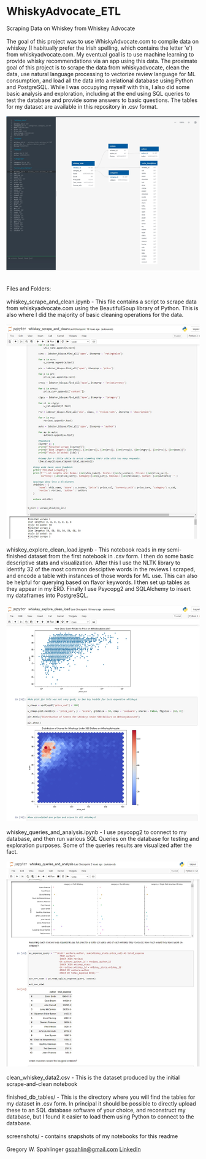 # WhiskyAdvocate_ETL
Scraping Data on Whiskey from Whiskey Advocate 
<br><br>
The goal of this project was to use WhiskyAdvocate.com to compile data on whiskey (I habitually prefer the Irish spelling, which contains the letter 'e') from 
whiskyadvocate.com. My eventual goal is to use machine learning to provide whisky recommendations via an app using this data. The proximate goal of this project is 
to scrape the data from whiskyadvocate, clean the data, use natural language processing to vectorize review language for ML consumption, and load all the data into a 
relational database using Python and PostgreSQL. While I was occupying myself with this, I also did some basic analysis and exploration, including at the end using SQL
queries to test the database and provide some answers to basic questions. The tables for my dataset are available in this repository in .csv format. 
<br><br>
<img src= 'https://github.com/gspahlin/WhiskyAdvocate_ETL/blob/master/ERD_and_SQL/Whiskey_ERD.jpg'>
 <br><br>    
 Files and Folders:
 <br><br>
 whiskey_scrape_and_clean.ipynb - This file contains a script to scrape data from whiskyadvocate.com using the BeautifulSoup library of Python. This is also where I 
 did the majority of basic cleaning operations for the data. 
 <br><br>
 <img src= 'https://github.com/gspahlin/WhiskyAdvocate_ETL/blob/master/screenshots/scraping_function.jpg'>
 <br><br>
 whiskey_explore_clean_load.ipynb - This notebook reads in my semi-finished dataset from the first notebook in .csv form. I then do some basic descriptive stats and 
 visualization. After this I use the NLTK library to identify 32 of the most common desciptive words in the reviews I scraped, and encode a table with instances of those
 words for ML use. This can also be helpful for querying based on flavor keywords. I then set up tables as they appear in my ERD. Finally I use Psycopg2 and SQLAlchemy 
 to insert my dataframes into PostgreSQL.
 <br><br>
 <img src= 'https://github.com/gspahlin/WhiskyAdvocate_ETL/blob/master/screenshots/whiskey_hexbin.jpg'>
 <br><br>
 whiskey_queries_and_analysis.ipynb - I use psycopg2 to connect to my database, and then run various SQL Queries on the database for testing and exploration purposes.
 Some of the queries results are visualized after the fact. 
 <br><br>
 <img src= 'https://github.com/gspahlin/WhiskyAdvocate_ETL/blob/master/screenshots/SQL_example.jpg'>
 <br><br>
 clean_whiskey_data2.csv - This is the dataset produced by the initial scrape-and-clean notebook
 <br><br>
 finished_db_tables/  - This is the directory where you will find the tables for my dataset in .csv form. In principal it should be possible to directly upload these
 to an SQL database software of your choice, and reconstruct my database, but I found it easier to load them using Python to connect to the database. 
 <br><br>
 screenshots/ - contains snapshots of my notebooks for this readme
 <br><br>
 Gregory W. Spahlinger   gspahlin@gmail.com    <a href = 'https://www.linkedin.com/in/gregory-spahlinger/'>LinkedIn</a>

